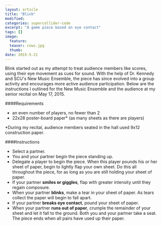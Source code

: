 ```yaml
---
layout: article
title: "Blink"
modified:
categories: supercollider-code
excerpt: "A game piece based on eye contact"
tags: []
image:
  feature: 
  teaser: cows.jpg
  thumb:
date: 2015-5-21
---
```

Blink started out as my attempt to treat audience members like scores, using their eye movement as cues for sound.  With the help of Dr. Kennedy and SCU's New Music Ensemble, the piece has since evolved into a group activity and encourages more active audience participation.  Below are the instructions I outlined for the New Music Ensemble and the audience at my senior recital on May 17, 2015.

####Requirements
- an even number of players, no fewer than 2
- 22x28 poster-board paper* (as many sheets as there are players)

*During my recital, audience members seated in the hall used 9x12 construction paper.

####Instructions
- Select a partner.
- You and your partner begin the piece standing up.
- Delegate a player to begin the piece.  When this player pounds his or her sheet of paper, begin to lightly flap your own sheet.  Do this all throughout the piece, for as long as you are still holding your sheet of paper.
- If your partner **smiles or giggles**, flap with greater intensity until they regain composure.
- When your partner **blinks**, make a tear in your sheet of paper.  As tears collect the paper will begin to fall apart.
- If your partner **breaks eye contact**, pound your sheet of paper.  
- When your partner **runs out of paper**, crumple the remainder of your sheet and let it fall to the ground.  Both you and your partner take a seat.  The piece ends when all pairs have used up their paper.

